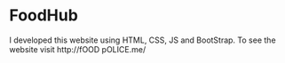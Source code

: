 # FoodHub
I developed this website using HTML, CSS, JS and BootStrap. To see the website visit http://fOOD pOLICE.me/
